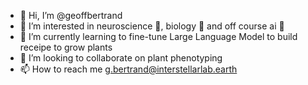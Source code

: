 - 👋 Hi, I’m @geoffbertrand
- 👀 I’m interested in neuroscience 🧠, biology 🧬 and off course ai 🤖
- 🌱 I’m currently learning to fine-tune Large Language Model to build receipe to grow plants
- 💞️ I’m looking to collaborate on plant phenotyping
- 📫 How to reach me g.bertrand@interstellarlab.earth

<!---
geoffbertrand/geoffbertrand is a ✨ special ✨ repository because its `README.md` (this file) appears on your GitHub profile.
You can click the Preview link to take a look at your changes.
--->
